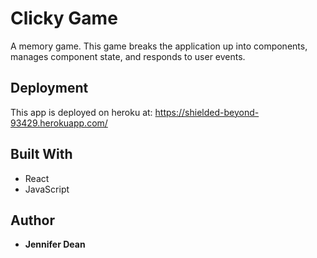 # Clicky Game

A memory game. This game breaks the application up into components, 
manages component state, and responds to user events.

## Deployment

This app is deployed on heroku at: https://shielded-beyond-93429.herokuapp.com/

## Built With

* React
* JavaScript

## Author

* **Jennifer Dean**
